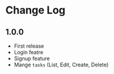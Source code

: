 # Change Log

## 1.0.0

- First release
- Login featre
- Signup feature
- Mange `tasks` (List, Edit, Create, Delete)
